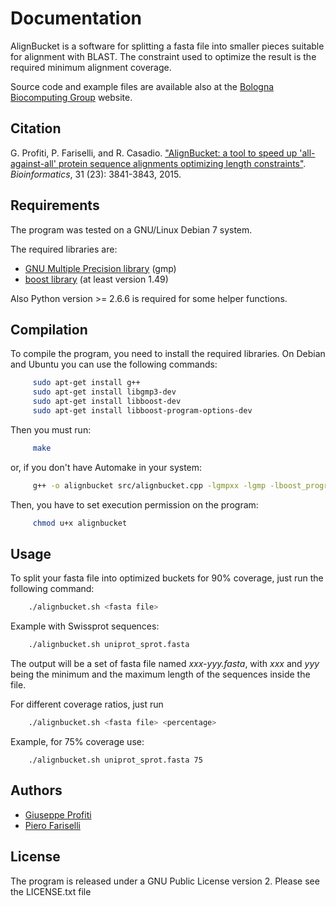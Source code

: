# Documentation

AlignBucket is a software for splitting a fasta file into smaller pieces suitable for
alignment with BLAST. The constraint used to optimize the result is the required
minimum alignment coverage.

Source code and example files are available also at the
[Bologna Biocomputing Group](http://www.biocomp.unibo.it/~giuseppe/partitioning.html) website.

## Citation
G. Profiti, P. Fariselli, and R. Casadio. ["AlignBucket: a tool to speed up 'all-against-all' protein sequence alignments optimizing length constraints"](http://bioinformatics.oxfordjournals.org/content/31/23/3841). *Bioinformatics*, 31 (23): 3841-3843, 2015.

## Requirements

The program was tested on a GNU/Linux Debian 7 system.

The required libraries are:
- [GNU Multiple Precision library](https://gmplib.org/) (gmp)
- [boost library](http://www.boost.org/) (at least version 1.49)

Also Python version >= 2.6.6 is required for some helper functions.

## Compilation

To compile the program, you need to install the required libraries.
On Debian and Ubuntu you can use the following commands:
```bash
     sudo apt-get install g++
     sudo apt-get install libgmp3-dev
     sudo apt-get install libboost-dev
     sudo apt-get install libboost-program-options-dev
```
Then you must run:
```bash
     make
```   
or, if you don't have Automake in your system:
```bash
     g++ -o alignbucket src/alignbucket.cpp -lgmpxx -lgmp -lboost_program_options
```     
Then, you have to set execution permission on the program:
```bash
     chmod u+x alignbucket
```

##  Usage

To split your fasta file into optimized buckets for 90% coverage, just run the
following command:
```bash
    ./alignbucket.sh <fasta file>
```

Example with Swissprot sequences:
```bash
    ./alignbucket.sh uniprot_sprot.fasta
```

The output will be a set of fasta file named *xxx-yyy.fasta*, with *xxx* and *yyy*
being the minimum and the maximum length of the sequences inside the file.


For different coverage ratios, just run
```bash
    ./alignbucket.sh <fasta file> <percentage>
```

Example, for 75% coverage use:
```
    ./alignbucket.sh uniprot_sprot.fasta 75
```

## Authors

 - [Giuseppe Profiti](https://sites.google.com/site/peppeprofiti)
 - [Piero Fariselli](http://www.biocomp.unibo.it/piero/)

## License

The program is released under a GNU Public License version 2. Please see the
LICENSE.txt file
